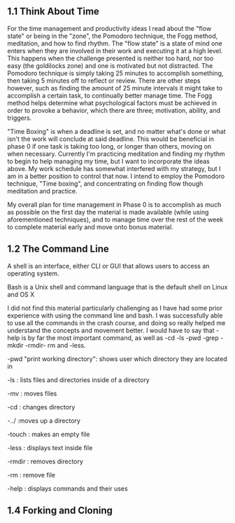 ## 1.1 Think About Time
For the time management and productivity ideas I read about the "flow state" or being in the "zone", the Pomodoro technique, the Fogg method, meditation, and how to find rhythm. The "flow state" is a state of mind one enters when they are involved in their work and executing it at a high level. This happens when the challenge presented is neither too hard, nor too easy (the goldilocks zone) and one is motivated but not distracted. The Pomodoro technique is simply taking 25 minutes to accomplish something, then taking 5 minutes off to reflect or review. There are other steps however, such as finding the amount of 25 minute intervals it might take to accomplish a certain task, to continually better manage time. The Fogg method helps determine what psychological factors must be achieved in order to provoke a behavior, which there are three; motivation, ability, and triggers.

"Time Boxing" is when a deadline is set, and no matter what's done or what isn't the work will conclude at said deadline. This would be beneficial in phase 0 if one task is taking too long, or longer than others, moving on when necessary. Currently I'm practicing meditation and finding my rhythm to begin to help managing my time, but I want to incorporate the ideas above. My work schedule has somewhat interfered with my strategy, but I am in a better position to control that now. I intend to employ the Pomodoro technique, "Time boxing", and concentrating on finding flow though meditation and practice.

My overall plan for time management in Phase 0 is to accomplish as much as possible on the first day the material is made available (while using aforementioned techniques), and to manage time over the rest of the week to complete material early and move onto bonus material.
##  1.2 The Command Line
A shell is an interface, either CLI or GUI that allows users to access an operating system.

Bash is a Unix shell and command language that is the default shell on Linux and OS X

I did not find this material particularly challenging as I have had some prior experience with using the command line and bash. I was successfully able to use all the commands in the crash course, and doing so really helped me understand the concepts and movement better. I would have to say that -help is by far the most important command, as well as -cd -ls -pwd -grep -mkdir -rmdir- rm and -less.

-pwd "print working directory": shows user which directory they are located in

-ls : lists files and directories inside of a directory

-mv : moves files

-cd : changes directory

-../ :moves up a directory

-touch : makes an empty file

-less : displays text inside file

-rmdir : removes directory

-rm : remove file

-help : displays commands and their uses
##  1.4 Forking and Cloning